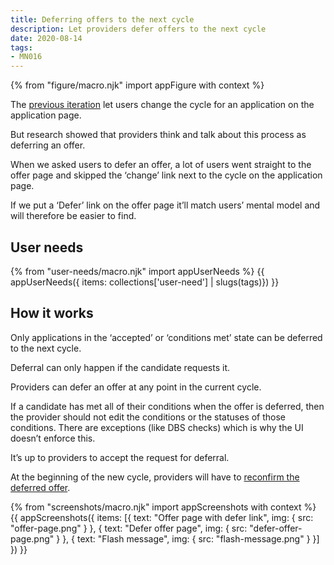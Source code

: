 ```yaml
---
title: Deferring offers to the next cycle
description: Let providers defer offers to the next cycle
date: 2020-08-14
tags:
- MN016
---
```


{% from "figure/macro.njk" import appFigure with context %}

The [previous iteration](/manage-teacher-training-applications/deferring-applications-to-the-next-cycle) let users change the cycle for an application on the application page.

But research showed that providers think and talk about this process as deferring an offer.

When we asked users to defer an offer, a lot of users went straight to the offer page and skipped the ‘change’ link next to the cycle on the application page.

If we put a ‘Defer’ link on the offer page it’ll match users’ mental model and will therefore be easier to find.

## User needs

{% from "user-needs/macro.njk" import appUserNeeds %}
{{ appUserNeeds({ items: collections['user-need'] | slugs(tags)}) }}

## How it works

Only applications in the ‘accepted’ or ‘conditions met’ state can be deferred to the next cycle.

Deferral can only happen if the candidate requests it.

Providers can defer an offer at any point in the current cycle.

If a candidate has met all of their conditions when the offer is deferred, then the provider should not edit the conditions or the statuses of those conditions. There are exceptions (like DBS checks) which is why the UI doesn’t enforce this.

It’s up to providers to accept the request for deferral.

At the beginning of the new cycle, providers will have to [reconfirm the deferred offer](/manage-teacher-training-applications/reconfirm-deferred-offer-iteration).

{% from "screenshots/macro.njk" import appScreenshots with context %}
{{ appScreenshots({
  items: [{
    text: "Offer page with defer link",
    img: {
      src: "offer-page.png"
    }
  }, {
    text: "Defer offer page",
    img: {
      src: "defer-offer-page.png"
    }
  }, {
    text: "Flash message",
    img: {
      src: "flash-message.png"
    }
  }]
}) }}
